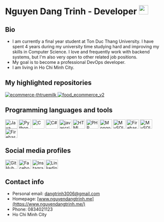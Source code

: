 # Nguyen Dang Trinh - Developer <img src="https://www.dhpit.com/static/img/hi-animated.gif" width="30px"/>

## Bio
 - I am currently a final year student at Ton Duc Thang University. I have spent 4 years during my university time studying hard and improving my skills in Computer Science. I love and frequently work with backend systems, but I'm also very open to other related job positions.
 - My goal is to become a professional DevOps developer.
 - I am living in Ho Chi Minh City.

## My highlighted repositories
<div>
    <p>
        <a href="https://github.com/dangtrinh3006/ecommerce-thtruemilk.git">
        <img src="https://github-readme-stats.vercel.app/api/pin/?username=dangtrinh3006&repo=ecommerce-thtruemilk" alt="ecommerce-thtruemilk"/>
        </a>
        <a href="https://github.com/dangtrinh3006/food_ecommerce_v2.git">
        <img src="https://github-readme-stats.vercel.app/api/pin/?username=dangtrinh3006&repo=food_ecommerce_v2" alt="food_ecommerce_v2"/>
        </a>
    </p>
</div>


## Programming languages and tools
<p align="left">
<img align="center" src="https://cdn.jsdelivr.net/npm/simple-icons@3.0.1/icons/java.svg" alt="Java" height="30" width="40"/>
<img align="center" src="https://cdn.jsdelivr.net/npm/simple-icons@3.0.1/icons/python.svg" alt="Python" height="30" width="40"/>
<img align="center" src="https://cdn.jsdelivr.net/npm/simple-icons@3.0.1/icons/c.svg" alt="C" height="30" width="40"/>
<img align="center" src="https://cdn.jsdelivr.net/npm/simple-icons@3.0.1/icons/csharp.svg" alt="C#" height="30" width="40"/>
<img align="center" src="https://cdn.jsdelivr.net/npm/simple-icons@3.0.1/icons/javascript.svg" alt="javascript" height="30" width="40"/>
<img align="center" src="https://cdn.jsdelivr.net/npm/simple-icons@3.0.1/icons/html5.svg" alt="HTML" height="30" width="40"/>
<img align="center" src="https://cdn.jsdelivr.net/npm/simple-icons@3.0.1/icons/php.svg" alt="PHP" height="30" width="40"/>
<img align="center" src="https://cdn.jsdelivr.net/npm/simple-icons@3.0.1/icons/mongodb.svg" alt="MongoDB" height="30" width="40"/>
<img align="center" src="https://cdn.jsdelivr.net/npm/simple-icons@3.0.1/icons/mysql.svg" alt="MySQL" height="30" width="40"/>
<img align="center" src="https://cdn.jsdelivr.net/npm/simple-icons@3.0.1/icons/firebase.svg" alt="Firebase" height="30" width="40"/>
<img align="center" src="https://cdn.jsdelivr.net/npm/simple-icons@3.0.1/icons/mysql.svg" alt="MySQL" height="30" width="40"/>
<img align="center" src="https://cdn.jsdelivr.net/npm/simple-icons@3.0.1/icons/firebase.svg" alt="Firebase" height="30" width="40"/>
</p>


## Social media profiles
<p align="left">
<a href="https://github.com/dangtrinh3006"><img align="center" src="https://cdn.jsdelivr.net/npm/simple-icons@3.0.1/icons/github.svg" alt="GitHub" height="30" width="40"/></a>
<a href="https://www.facebook.com/DangTrinh3006"><img align="center" src="https://cdn.jsdelivr.net/npm/simple-icons@3.0.1/icons/facebook.svg" alt="Facebook" height="30" width="40"/></a>
<a href="https://instagram.com/n.dangtrinh"><img align="center" src="https://cdn.jsdelivr.net/npm/simple-icons@3.0.1/icons/instagram.svg" alt="Instagram" height="30" width="40"/></a>
<a href="https://www.linkedin.com/in/DangTrinh36"><img align="center" src="https://cdn.jsdelivr.net/npm/simple-icons@3.0.1/icons/linkedin.svg" alt="Linkedin" height="30" width="40"/></a>
</p>


## Contact info
- Personal email: dangtrinh3006@gmail.com
- Homepage: [www.nguyendangtrinh.me](https://www.nguyendangtrinh.me/)
- Phone: 0834021123
- Ho Chi Minh City

